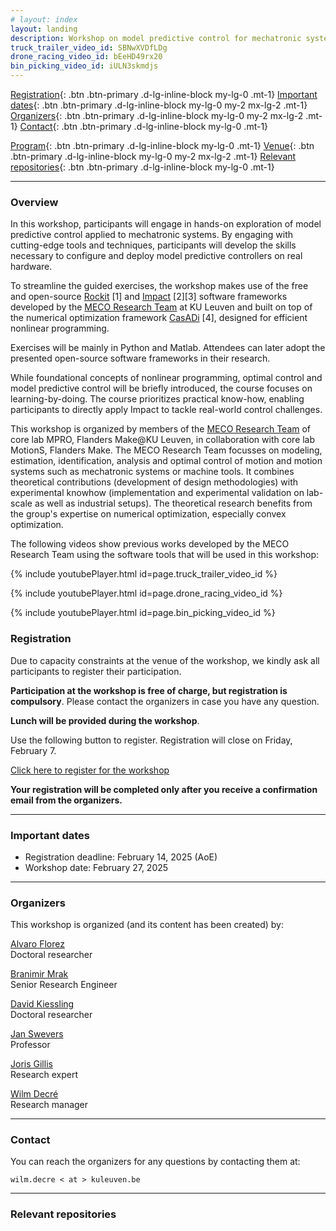 ```yaml
---
# layout: index
layout: landing
description: Workshop on model predictive control for mechatronic systems using Impact
truck_trailer_video_id: SBNwXVDfLDg
drone_racing_video_id: bEeHD49rx20
bin_picking_video_id: iULN3skmdjs
---
```



[Registration](#registration){: .btn .btn-primary .d-lg-inline-block my-lg-0 .mt-1}
[Important dates](#important-dates){: .btn .btn-primary .d-lg-inline-block my-lg-0 my-2 mx-lg-2 .mt-1}
[Organizers](#organizers){: .btn .btn-primary .d-lg-inline-block my-lg-0 my-2 mx-lg-2 .mt-1}
[Contact](#contact){: .btn .btn-primary .d-lg-inline-block my-lg-0 .mt-1} 
 
[Program](#program){: .btn .btn-primary .d-lg-inline-block my-lg-0 .mt-1}
[Venue](#venue){: .btn .btn-primary .d-lg-inline-block my-lg-0 my-2 mx-lg-2 .mt-1}
[Relevant repositories](#relevant-repositories){: .btn .btn-primary .d-lg-inline-block my-lg-0 .mt-1}

***

### Overview

In this workshop, participants will engage in hands-on exploration of model predictive control applied to mechatronic systems. By engaging with cutting-edge tools and techniques, participants will develop the skills necessary to configure and deploy model predictive controllers on real hardware.

To streamline the guided exercises, the workshop makes use of the free and open-source [Rockit](https://gitlab.kuleuven.be/meco-software/rockit) [1] and [Impact](https://gitlab.kuleuven.be/meco-software/impact) [2][3] software frameworks developed by the [MECO Research Team](https://www.mech.kuleuven.be/en/pma/research/meco) at KU Leuven and built on top of the numerical optimization framework [CasADi](https://github.com/casadi/casadi) [4], designed for efficient nonlinear programming. 

Exercises will be mainly in Python and Matlab. Attendees can later adopt the presented open-source software frameworks in their research.

While foundational concepts of nonlinear programming, optimal control and model predictive control will be briefly introduced, the course focuses on learning-by-doing. The course prioritizes practical know-how, enabling participants to directly apply Impact to tackle real-world control challenges.

This workshop is organized by members of the [MECO Research Team](https://www.mech.kuleuven.be/en/pma/research/meco) of core lab MPRO, Flanders Make@KU Leuven, in collaboration with core lab MotionS, Flanders Make. The MECO Research Team focusses on modeling, estimation, identification, analysis and optimal control of motion and motion systems such as mechatronic systems or machine tools. It combines theoretical contributions (development of design methodologies) with experimental knowhow (implementation and experimental validation on lab-scale as well as industrial setups). The theoretical research benefits from the group's expertise on numerical optimization, especially convex optimization. 

The following videos show previous works developed by the MECO Research Team using the software tools that will be used in this workshop:

{% include youtubePlayer.html id=page.truck_trailer_video_id %}

{% include youtubePlayer.html id=page.drone_racing_video_id %}

{% include youtubePlayer.html id=page.bin_picking_video_id %}

### Registration

Due to capacity constraints at the venue of the workshop, we kindly ask all participants to register their participation. 

**Participation at the workshop is free of charge, but registration is compulsory**. Please contact the organizers in case you have any question.

**Lunch will be provided during the workshop**.

Use the following button to register. Registration will close on Friday, February 7.

<a href="javascript:void(0)" type="button" class="btn btn-primary d-lg-inline-block my-lg-0 disabled" target="https://forms.office.com/e/P4ikS0FxaN" enabled>Click here to register for the workshop</a>

**Your registration will be completed only after you receive a confirmation email from the organizers.**

***

### Important dates

- Registration deadline: February 14, 2025 (AoE)
- Workshop date: February 27, 2025

***

### Organizers

This workshop is organized (and its content has been created) by: 

[Alvaro Florez](https://www.mech.kuleuven.be/en/pma/research/meco/people/00142153)  
Doctoral researcher

[Branimir Mrak](https://www.linkedin.com/in/branimir-mrak)  
Senior Research Engineer

[David Kiessling](https://www.mech.kuleuven.be/en/pma/research/meco/people/00140695)  
Doctoral researcher

[Jan Swevers](https://www.mech.kuleuven.be/en/pma/research/meco/people/00015548)  
Professor

[Joris Gillis](https://www.mech.kuleuven.be/en/pma/research/meco/people/00052373)  
Research expert

[Wilm Decré](https://www.mech.kuleuven.be/en/pma/research/meco/people/00052672)  
Research manager

***

### Contact

You can reach the organizers for any questions by contacting them at:

    wilm.decre < at > kuleuven.be

*** 
### Relevant repositories